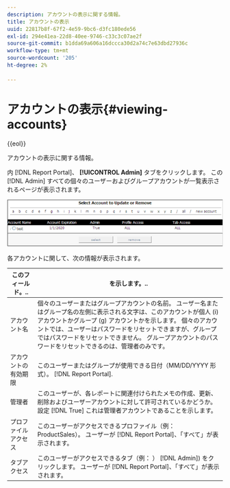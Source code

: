 ```yaml
---
description: アカウントの表示に関する情報。
title: アカウントの表示
uuid: 22817b8f-67f2-4e59-9bc6-d3fc180ede56
exl-id: 294e41ea-22d8-40ee-9746-c33c3c07ae2f
source-git-commit: b1dda69a606a16dccca30d2a74c7e63dbd27936c
workflow-type: tm+mt
source-wordcount: '205'
ht-degree: 2%

---
```


# アカウントの表示{#viewing-accounts}

{{eol}}

アカウントの表示に関する情報。

内 [!DNL Report Portal]、 **[!UICONTROL Admin]** タブをクリックします。 この [!DNL Admin] すべての個々のユーザーおよびグループアカウントが一覧表示されるページが表示されます。

![](assets/report_admintag.png)

各アカウントに関して、次の情報が表示されます。

| このフィールド。.. | を示します。.. |
|---|---|
| アカウント名 | 個々のユーザーまたはグループアカウントの名前。 ユーザー名またはグループ名の左側に表示される文字は、このアカウントが個人 (i) アカウントかグループ (g) アカウントかを示します。 個々のアカウントでは、ユーザーはパスワードをリセットできますが、グループではパスワードをリセットできません。 グループアカウントのパスワードをリセットできるのは、管理者のみです。 |
| アカウントの有効期限 | このユーザーまたはグループが使用できる日付（MM/DD/YYYY 形式）。 [!DNL Report Portal]. |
| 管理者 | このユーザーが、各レポートに関連付けられたメモの作成、更新、削除およびユーザーアカウントに対して許可されているかどうか。 設定 [!DNL True] これは管理者アカウントであることを示します。 |
| プロファイルアクセス | このユーザーがアクセスできるプロファイル（例：ProductSales）。 ユーザーが [!DNL Report Portal]、「すべて」が表示されます。 |
| タブアクセス | このユーザーがアクセスできるタブ（例： ） [!DNL Admin]) をクリックします。 ユーザーが [!DNL Report Portal]、「すべて」が表示されます。 |
